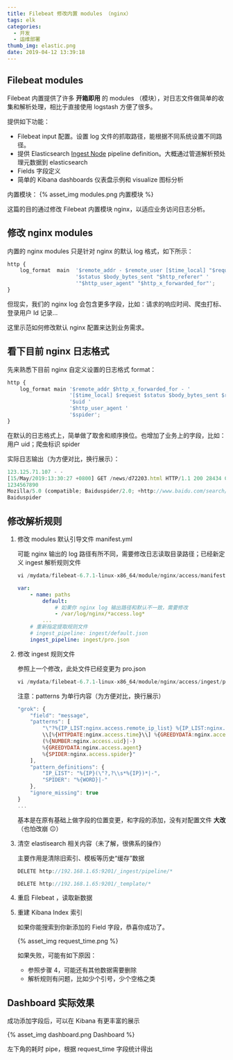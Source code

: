 ```yaml
---
title: Filebeat 修改内置 modules （nginx）
tags: elk
categories:
  - 开发
  - 运维部署
thumb_img: elastic.png
date: 2019-04-12 13:39:18
---
```


## Filebeat modules

Filebeat 内置提供了许多 **开箱即用** 的 modules （模块），对日志文件做简单的收集和解析处理，相比于直接使用 logstash 方便了很多。

提供如下功能：

- Filebeat input 配置。设置 log 文件的抓取路径，能根据不同系统设置不同路径。
- 提供 Elasticsearch [Ingest Node](https://www.elastic.co/guide/en/elasticsearch/reference/7.0/ingest.html) pipeline definition。大概通过管道解析预处理元数据到 elasticsearch
- Fields 字段定义
- 简单的 Kibana dashboards 仪表盘示例和 visualize 图标分析

内置模块：
{% asset_img modules.png 内置模块 %}

这篇的目的通过修改 Filebeat 内置模块 nginx，以适应业务访问日志分析。

## 修改 nginx modules

内置的 nginx modules 只是针对 nginx 的默认 log 格式，如下所示：

```js
http {
    log_format  main  '$remote_addr - $remote_user [$time_local] "$request" '
                      '$status $body_bytes_sent "$http_referer" '
                      '"$http_user_agent" "$http_x_forwarded_for"';
}
```

但现实，我们的 nginx log 会包含更多字段，比如：请求的响应时间、爬虫打标、登录用户 Id 记录...

这里示范如何修改默认 nginx 配置来达到业务需求。

## 看下目前 nginx 日志格式

先来熟悉下目前 nginx 自定义设置的日志格式 format：

```js
http {
    log_format main '$remote_addr $http_x_forwarded_for - '
                    '[$time_local] $request $status $body_bytes_sent $request_time '
                    '$uid '
                    '$http_user_agent '
                    '$spider';
}
```

在默认的日志格式上，简单做了取舍和顺序换位。也增加了业务上的字段，比如：用户 uid；爬虫标识 spider

实际日志输出（为方便对比，换行展示）：

```js
123.125.71.107 - -
[15/May/2019:13:30:27 +0800] GET /news/d72203.html HTTP/1.1 200 28434 0.177
1234567890
Mozilla/5.0 (compatible; Baiduspider/2.0; +http://www.baidu.com/search/spider.html)
Baiduspider
```

## 修改解析规则

1. 修改 modules 默认引导文件 manifest.yml

   可能 nginx 输出的 log 路径有所不同，需要修改日志读取目录路径；已经新定义 ingest 解析规则文件

   ```js
   vi /mydata/filebeat-6.7.1-linux-x86_64/module/nginx/access/manifest.yml
   ```

   ```yaml
   var:
       - name: paths
           default:
               # 如果你 nginx log 输出路径和默认不一致，需要修改
               - /var/log/nginx/*access.log*
           ...
       # 重新指定提取规则文件
       # ingest_pipeline: ingest/default.json
       ingest_pipeline: ingest/pro.json
   ```

2. 修改 ingest 规则文件

   参照上一个修改，此处文件已经变更为 pro.json

   ```js
   vi /mydata/filebeat-6.7.1-linux-x86_64/module/nginx/access/ingest/pro.json
   ```

   注意：patterns 为单行内容（为方便对比，换行展示）

   ```js
   "grok": {
       "field": "message",
       "patterns": [
           "\"?%{IP_LIST:nginx.access.remote_ip_list} %{IP_LIST:nginx.access.forward_ip_list} -
           \\[%{HTTPDATE:nginx.access.time}\\] %{GREEDYDATA:nginx.access.info} %{NUMBER:nginx.access.response_code:long} %{NUMBER:nginx.access.body_sent.bytes:long} %{NUMBER:nginx.access.request_time:float}
           (%{NUMBER:nginx.access.uid}|-)
           %{GREEDYDATA:nginx.access.agent}
           %{SPIDER:nginx.access.spider}"
       ],
       "pattern_definitions": {
           "IP_LIST": "%{IP}(\"?,?\\s*%{IP})*|-",
           "SPIDER": "%{WORD}|-"
       },
       "ignore_missing": true
   }
   ...
   ```

   基本是在原有基础上做字段的位置变更，和字段的添加，没有对配置文件 **大改** （也怕改崩 :neutral_face:）

3. 清空 elastisearch 相关内容（未了解，很佛系的操作）

   主要作用是清除旧索引、模板等历史“缓存”数据

   ```js
   DELETE http://192.168.1.65:9201/_ingest/pipeline/*
   ```

   ```js
   DELETE http://192.168.1.65:9201/_template/*
   ```

4. 重启 Filebeat ，读取新数据

5. 重建 Kibana Index 索引

   如果你能搜索到你新添加的 Field 字段，恭喜你成功了。

   {% asset_img request_time.png %}

   如果失败，可能有如下原因：

   - 参照步骤 4，可能还有其他数据需要删除
   - 解析规则有问题，比如少个引号，少个空格之类

## Dashboard 实际效果

成功添加字段后，可以在 Kibana 有更丰富的展示

{% asset_img dashboard.png Dashboard %}

左下角的耗时 pipe，根据 request_time 字段统计得出
